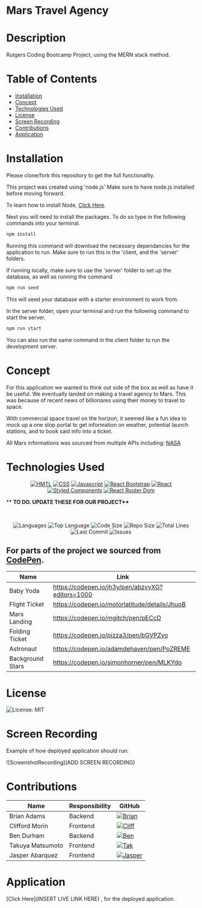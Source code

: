 # Mars Travel Agency

# Description

Rutgers Coding Bootcamp Project, using the MERN stack method.

# Table of Contents

- [Installation](#Installation)
- [Concept](#Concept)
- [Technologies Used](#Technologies-Used)
- [License](#License)
- [Screen Recording](#Screen-Recording)
- [Contributions](#Contributions)
- [Application](#Application)

# Installation

Please clone/fork this repository to get the full functionality.

This project was created using 'node.js' Make sure to have node.js installed before moving forward.

To learn how to install Node, [Click Here](https://nodejs.org/en/download/package-manager/).

Next you will need to install the packages. To do so type in the following commands into your terminal.

```bash
npm install
```

Running this command will download the necessary dependancies for the application to run. Make sure to run this in the 'client, and the 'server' folders.

If running locally, make sure to use the 'server' folder to set up the database, as well as running the command

```bash
npm run seed
```

This will seed your database with a starter environment to work from.

In the server folder, open your terminal and run the following command to start the server.

```bash
npm run start
```

You can also run the same command in the client folder to run the development server.

# Concept

For this application we wanted to think out side of the box as well as have it be useful. We eventually landed on making a travel agency to Mars. This was because of recent news of billionares using their money to travel to space.

With commercial space travel on the horizon, it seemed like a fun idea to mock up a one stop portal to get information on weather, potential launch stations, and to book said info into a ticket.


All Mars informations was sourced from multiple APIs including: [NASA](https://api.nasa.gov/)


# Technologies Used

<p align="center">
    <a href="https://developer.mozilla.org/en-US/docs/Web/HTML"><img src="https://img.shields.io/badge/-HTML-orange?style=for-the-badge"  alt="HMTL" /></a>
    <a href="https://developer.mozilla.org/en-US/docs/Web/CSS"><img src="https://img.shields.io/badge/-CSS-blue?style=for-the-badge" alt="CSS" /></a>
    <a href="https://www.javascript.com/"><img src="https://img.shields.io/badge/-Javascript-yellow?style=for-the-badge" alt="Javascript" /></a>
    <a href="https://react-bootstrap.github.io/"><img src="https://img.shields.io/badge/-React%20Bootstrap-teal?style=for-the-badge" alt="React Bootstrap" /></a>
    <a href="https://reactjs.org/"><img src="https://img.shields.io/badge/-React-blue?style=for-the-badge" alt="React" /></a>
     <a href="https://styled-components.com/"><img src="https://img.shields.io/badge/-Styled%20Components-yellow?style=for-the-badge" alt="Styled Components" /></a>
      <a href="https://reactrouter.com/web/guides/quick-start"><img src="https://img.shields.io/badge/-React%20Router%20Dom-teal?style=for-the-badge" alt="React Router Dom" /></a>

</p>

\***\* TO DO. UPDATE THESE FOR OUR PROJECT\*\***

</br>
<p align="center">
    <img src="https://img.shields.io/github/languages/count/thebadams/mars-travel-agency?style=plastic" alt="Languages" />
    <img src="https://img.shields.io/github/languages/top/thebadams/mars-travel-agency?style=plastic&labelColor=yellow" alt="Top Language" />
    <img src="https://img.shields.io/github/languages/code-size/thebadams/mars-travel-agency?style=plastic" alt="Code Size" />
    <img src="https://img.shields.io/github/repo-size/thebadams/mars-travel-agency?style=plastic" alt="Repo Size" />   
    <img src="https://img.shields.io/tokei/lines/github/thebadams/mars-travel-agency?style=plastic" alt="Total Lines" />
    <img src="https://img.shields.io/github/last-commit/thebadams/mars-travel-agency?style=plastic" alt="Last Commit" />  
    <img src="https://img.shields.io/github/issues/thebadams/mars-travel-agency?style=plastic" alt="Issues" /> 
  
</p>

## For parts of the project we sourced from [CodePen](www.codepen.io).

| Name             | Link                                             |
| ---------------- | ------------------------------------------------ |
| Baby Yoda        | https://codepen.io/jh3y/pen/abzvyXG?editors=1000 |
| Flight Ticket    | https://codepen.io/motorlatitude/details/JhuoB   |
| Mars Landing     | https://codepen.io/mgitch/pen/pECcD              |
| Folding Ticket   | https://codepen.io/pizza3/pen/bGVPZvo            |
| Astronaut        | https://codepen.io/adamdehaven/pen/PoZREME       |
| Background Stars | https://codepen.io/simonhorner/pen/MLKYdo        |

# License

![License: MIT](https://img.shields.io/badge/License-MIT-yellow.svg?style=flat-square)

# Screen Recording

Example of how deployed application should run:

![ScreenshotRecording](ADD SCREEN RECORDING)

# Contributions

| Name             | Responsibility | GitHub                                                                                                                              |
| ---------------- | -------------- | ----------------------------------------------------------------------------------------------------------------------------------- |
| Brian Adams      | Backend        | [![Brian](https://img.shields.io/badge/GitHub-Brian-FF7000.svg?style=flat-square&logo=github)](https://github.com/thebadams)        |
| Clifford Morin   | Frontend       | [![Cliff](https://img.shields.io/badge/GitHub-Clifford-1515CA.svg?style=flat-square&logo=github)](https://github.com/CliffordMorin) |
| Ben Durham       | Backend        | [![Ben](https://img.shields.io/badge/GitHub-Ben-368016.svg?style=flat-square&logo=github)](https://github.com/bdurham227)           |
| Takuya Matsumoto | Frontend       | [![Tak](https://img.shields.io/badge/GitHub-Takuya-7F11C9.svg?style=flat-square&logo=github)](https://github.com/TakuyaMats)        |
| Jasper Abarquez  | Frontend       | [![Jasper](https://img.shields.io/badge/GitHub-Jasper-B01030.svg?style=flat-square&logo=github)](https://github.com/KuyaJasper)     |

# Application

[Click Here](INSERT LIVE LINK HERE) , for the deployed application.
